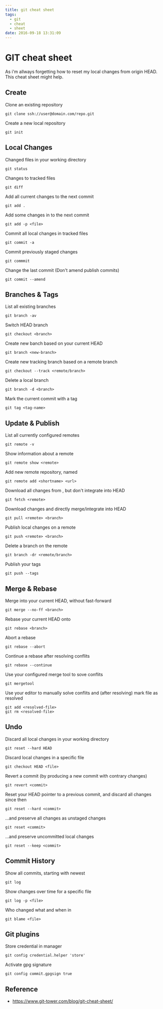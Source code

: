 ```yaml
---
title: git cheat sheet
tags:
  - git
  - cheat
  - sheet
date: 2016-09-18 13:31:09
---
```



# GIT cheat sheet

As i'm allways forgetting how to reset my local changes from origin HEAD. This cheat sheet might help.


## Create ##

Clone an existing repository
```
git clone ssh://user@domain.com/repo.git
```

Create a new local repository
```
git init
```

## Local Changes ##

Changed files in your working directory
```
git status
```

Changes to tracked files
```
git diff
```

Add all current changes to the next commit
```
git add .
```

Add some changes in <file> to the next commit
```
git add -p <file>
```

Commit all local changes in tracked files
```
git commit -a
```

Commit previously staged changes
```
git commmit
```

Change the last commit (Don't amend publish commits)
```
git commit --amend
```

## Branches & Tags ##

List all existing branches
```
git branch -av
```

Switch HEAD branch
```
git checkout <branch>
```

Create new banch based on your current HEAD
```
git branch <new-branch>
```

Create new tracking branch based on a remote branch
```
git checkout --track <remote/branch>
```

Delete a local branch
```
git branch -d <branch>
```

Mark the current commit with a tag
```
git tag <tag-name>
```

## Update & Publish ##

List all currently configured remotes
```
git remote -v
```

Show information about a remote
```
git remote show <remote>
```

Add new remote repository, named <remote>
```
git remote add <shortname> <url>
```

Download all changes from <remote>, but don't integrate into HEAD
```
git fetch <remote>
```

Download changes and directly merge/integrate into HEAD
```
git pull <remote> <branch>
```

Publish local changes on a remote
```
git push <remote> <branch>
```

Delete a branch on the remote
```
git branch -dr <remote/branch>
```

Publish your tags
```
git push --tags
```

## Merge & Rebase ##

Merge <branch> into your current HEAD, without fast-forward
```
git merge --no-ff <branch>
```

Rebase your current HEAD onto <branch>
```
git rebase <branch>
```

Abort a rebase
```
git rebase --abort
```

Continue a rebase after resolving conflits
```
git rebase --continue
```

Use your configured merge tool to sove conflits
```
git mergetool
```

Use your editor to manually solve conflits and (after resolving) mark file as resolved
```
git add <resolved-file>
git rm <resolved-file>
```

## Undo ##

Discard all local changes in your working directory
```
git reset --hard HEAD
```

Discard local changes in a specific file
```
git checkout HEAD <file>
```

Revert a commit (by producing a new commit with contrary changes)
```
git revert <commit>
```

Reset your HEAD pointer to a previous commit, and discard all changes since then
```
git reset --hard <commit>
```

...and preserve all changes as unstaged changes
```
git reset <commit>
```

...and preserve uncommitted local changes
```
git reset --keep <commit>
```

## Commit History

Show all commits, starting with newest
```
git log
```

Show changes over time for a specific file
```
git log -p <file>
```

Who changed what and when in <file>
```
git blame <file>
```

## Git plugins

Store credential in manager
```
git config credential.helper 'store'
```

Activate gpg signature
```
git config commit.gpgsign true
``` 

## Reference ##
* https://www.git-tower.com/blog/git-cheat-sheet/